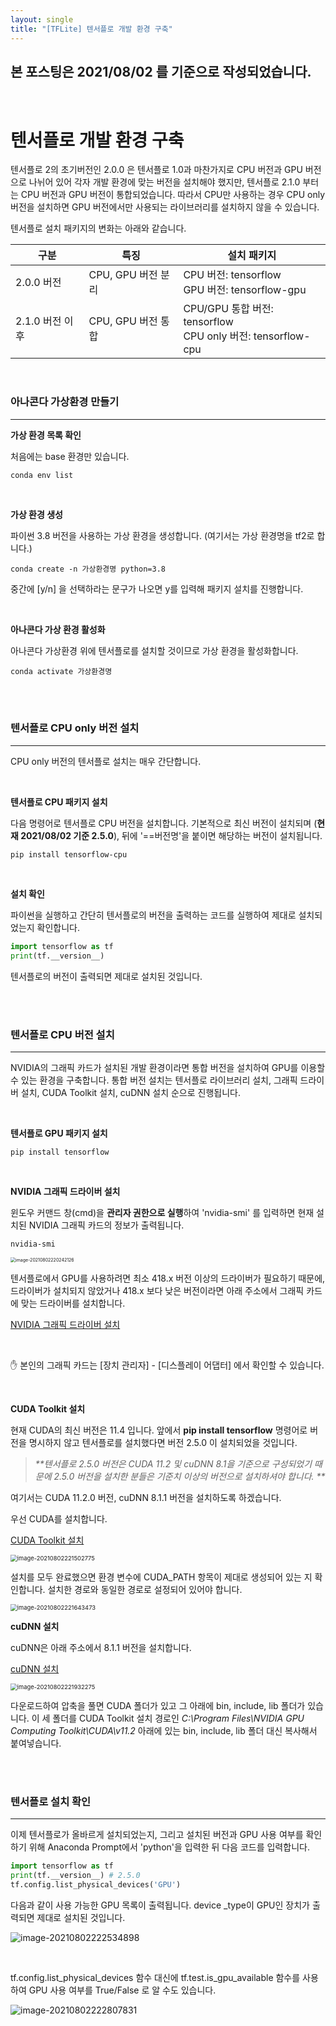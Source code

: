 ```yaml
---
layout: single
title: "[TFLite] 텐서플로 개발 환경 구축"
---
```






## 본 포스팅은 2021/08/02 를 기준으로 작성되었습니다. 

<br>

# 텐서플로 개발 환경 구축

텐서플로 2의 초기버전인 2.0.0 은 텐서플로 1.0과 마찬가지로 CPU 버전과 GPU 버전으로 나뉘어 있어 각자 개발 환경에 맞는 버전을 설치해야 했지만, 텐서플로 2.1.0 부터는 CPU 버전과 GPU 버전이 통합되었습니다. 따라서 CPU만 사용하는 경우 CPU only 버전을 설치하면 GPU 버전에서만 사용되는 라이브러리를 설치하지 않을 수 있습니다. 

텐서플로 설치 패키지의 변화는 아래와 같습니다. 

| 구분            | 특징               | 설치 패키지                                                  |
| --------------- | ------------------ | ------------------------------------------------------------ |
| 2.0.0 버전      | CPU, GPU 버전 분리 | CPU 버전: tensorflow<br />GPU 버전: tensorflow-gpu           |
| 2.1.0 버전 이후 | CPU, GPU 버전 통합 | CPU/GPU 통합 버전: tensorflow<br />CPU only 버전: tensorflow-cpu |

<br>

### 아나콘다 가상환경 만들기

---

**가상 환경 목록 확인**

처음에는 base 환경만 있습니다. 

```assembly
conda env list
```

<br>

**가상 환경 생성**

파이썬 3.8 버전을 사용하는 가상 환경을 생성합니다. (여기서는 가상 환경명을 tf2로 합니다.)

```assembly
conda create -n 가상환경명 python=3.8
```

중간에 [y/n] 을 선택하라는 문구가 나오면 y를 입력해 패키지 설치를 진행합니다. 

<br>

**아나콘다 가상 환경 활성화**

아나콘다 가상환경 위에 텐서플로를 설치할 것이므로 가상 환경을 활성화합니다. 

```assembly
conda activate 가상환경명
```

<br>

<br>

### 텐서플로 CPU only 버전 설치

---

CPU only 버전의 텐서플로 설치는 매우 간단합니다. 

<br>

**텐서플로 CPU 패키지 설치**

다음 명령어로 텐서플로 CPU 버전을 설치합니다. 기본적으로 최신 버전이 설치되며 (**현재 2021/08/02 기준 2.5.0**), 뒤에 '==버전명'을 붙이면 해당하는 버전이 설치됩니다. 

```assembly
pip install tensorflow-cpu
```

<br>

**설치 확인**

파이썬을 실행하고 간단히 텐서플로의 버전을 출력하는 코드를 실행하여 제대로 설치되었는지 확인합니다. 

```python
import tensorflow as tf
print(tf.__version__)
```

텐서플로의 버전이 출력되면 제대로 설치된 것입니다. 

<br>

<br>

### 텐서플로 CPU 버전 설치

---

NVIDIA의 그래픽 카드가 설치된 개발 환경이라면 통합 버전을 설치하여 GPU를 이용할 수 있는 환경을 구축합니다. 통합 버전 설치는 텐서플로 라이브러리 설치, 그래픽 드라이버 설치, CUDA Toolkit 설치, cuDNN 설치 순으로 진행됩니다. 

<br>

**텐서플로 GPU 패키지 설치**

```assembly
pip install tensorflow
```

<br>

**NVIDIA 그래픽 드라이버 설치**

윈도우 커맨드 창(cmd)을 **관리자 권한으로 실행**하여 'nvidia-smi' 를 입력하면 현재 설치된 NVIDIA 그래픽 카드의 정보가 출력됩니다. 

```assembly
nvidia-smi
```

<img src="https://user-images.githubusercontent.com/70505378/127870043-987bfd25-6142-4ce8-a11d-3360dc1dbae7.png" alt="image-20210802220242126" style="zoom: 50%;" />

텐서플로에서 GPU를 사용하려면 최소 418.x 버전 이상의 드라이버가 필요하기 때문에, 드라이버가 설치되지 않았거나 418.x 보다 낮은 버전이라면 아래 주소에서 그래픽 카드에 맞는 드라이버를 설치합니다. 

[NVIDIA 그래픽 드라이버 설치](https://www.nvidia.com/download/index.aspx?lang=kr)

<br>

✋ 본인의 그래픽 카드는 [장치 관리자] - [디스플레이 어댑터] 에서 확인할 수 있습니다. 

<br>

**CUDA Toolkit 설치**

현재 CUDA의 최신 버전은 11.4 입니다. 앞에서 **pip install tensorflow** 명령어로 버전을 명시하지 않고 텐서플로를 설치했다면 버전 2.5.0 이 설치되었을 것입니다. 

> _**텐서플로 2.5.0 버전은 CUDA 11.2 및 cuDNN 8.1을 기준으로 구성되었기 때문에 2.5.0 버전을 설치한 분들은 기준치 이상의 버전으로 설치하셔야 합니다. **_

여기서는 CUDA 11.2.0 버전, cuDNN 8.1.1 버전을 설치하도록 하겠습니다. 

우선 CUDA를 설치합니다. 

[CUDA Toolkit 설치](https://developer/nvidia.com/cuda-toolkit-archive)

<img src="https://user-images.githubusercontent.com/70505378/127870080-7600db84-03e4-47e8-b017-bd953f82db0c.png" alt="image-20210802221502775" style="zoom:67%;" />

<br>

설치를 모두 완료했으면 환경 변수에 CUDA_PATH 항목이 제대로 생성되어 있는 지 확인합니다. 설치한 경로와 동일한 경로로 설정되어 있어야 합니다. 

<img src="https://user-images.githubusercontent.com/70505378/127870111-61ebf7e2-6ebb-42f7-8ee0-2e9c2d764b84.png" alt="image-20210802221643473" style="zoom:67%;" />

<br>

**cuDNN 설치**

cuDNN은 아래 주소에서 8.1.1 버전을 설치합니다. 

[cuDNN 설치](https://developer.nvidia.com/rdp/cudnn-archive)

<img src="https://user-images.githubusercontent.com/70505378/127870158-c55387db-9420-42f0-8f1a-0a1339a3023d.png" alt="image-20210802221932275" style="zoom:67%;" />

<br>

다운로드하여 압축을 풀면 CUDA 폴더가 있고 그 아래에 bin, include, lib 폴더가 있습니다. 이 세 폴더를 CUDA Toolkit 설치 경로인 _C:\Program Files\NVIDIA GPU Computing Toolkit\CUDA\v11.2_ 아래에 있는 bin, include, lib 폴더 대신 복사해서 붙여넣습니다. 

<br>

<br>

### 텐서플로 설치 확인

---

이제 텐서플로가 올바르게 설치되었는지, 그리고 설치된 버전과 GPU 사용 여부를 확인하기 위해 Anaconda Prompt에서 'python'을 입력한 뒤 다음 코드를 입력합니다. 

```python
import tensorflow as tf
print(tf.__version__) # 2.5.0
tf.config.list_physical_devices('GPU')
```

다음과 같이 사용 가능한 GPU 목록이 출력됩니다. device _type이 GPU인 장치가 출력되면 제대로 설치된 것입니다. 

![image-20210802222534898](https://user-images.githubusercontent.com/70505378/127870195-cb050153-978b-499f-980a-416428117c93.png)

<br>

tf.config.list_physical_devices 함수 대신에 tf.test.is_gpu_available 함수를 사용하여 GPU 사용 여부를 True/False 로 알 수도 있습니다. 

![image-20210802222807831](https://user-images.githubusercontent.com/70505378/127870263-377ffbda-c0aa-463d-9502-6dce17fd84dc.png)

